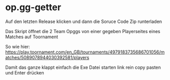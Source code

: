 # op.gg-getter

Auf den letzten Release klicken und dann die Soruce Code Zip runterladen


Das Skript öffnet die 2 Team Opggs von einer gegeben Playerseites eines Matches auf Toornament

So wie hier:
https://play.toornament.com/en_GB/tournaments/4979183735686701056/matches/5089078944030392581/players

Damit das ganze klappt einfach die Exe Datei starten link rein copy pasten und Enter drücken
